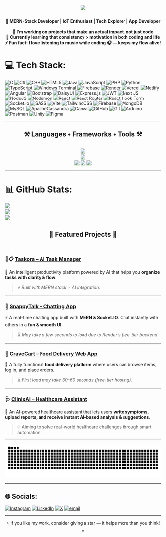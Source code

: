 <h1 align="center">
  <img src="https://readme-typing-svg.herokuapp.com/?font=Righteous&size=35&center=true&vCenter=true&width=500&height=70&duration=4000&lines=Hi+There!+👋;+I'm+Jaimil+Modi!;" />
</h1>
<h4 align="center">
🌟 MERN-Stack Developer | IoT Enthusiast | Tech Explorer | App Developer<br><br>
🔭 I’m working on projects that make an actual impact, not just code<br>
🌱 Currently learning that consistency > motivation in both coding and life<br>
⚡ Fun fact: I love listening to music while coding 🎧 — keeps my flow alive!
</h4>


# 💻 Tech Stack:
![C](https://img.shields.io/badge/c-%2300599C.svg?style=flat&logo=c&logoColor=white) ![C#](https://img.shields.io/badge/c%23-%23239120.svg?style=flat&logo=csharp&logoColor=white) ![C++](https://img.shields.io/badge/c++-%2300599C.svg?style=flat&logo=c%2B%2B&logoColor=white) ![HTML5](https://img.shields.io/badge/html5-%23E34F26.svg?style=flat&logo=html5&logoColor=white) ![Java](https://img.shields.io/badge/java-%23ED8B00.svg?style=flat&logo=openjdk&logoColor=white) ![JavaScript](https://img.shields.io/badge/javascript-%23323330.svg?style=flat&logo=javascript&logoColor=%23F7DF1E) ![PHP](https://img.shields.io/badge/php-%23777BB4.svg?style=flat&logo=php&logoColor=white) ![Python](https://img.shields.io/badge/python-3670A0?style=flat&logo=python&logoColor=ffdd54) ![TypeScript](https://img.shields.io/badge/typescript-%23007ACC.svg?style=flat&logo=typescript&logoColor=white) ![Windows Terminal](https://img.shields.io/badge/Windows%20Terminal-%234D4D4D.svg?style=flat&logo=windows-terminal&logoColor=white) ![Firebase](https://img.shields.io/badge/firebase-%23039BE5.svg?style=flat&logo=firebase) ![Render](https://img.shields.io/badge/Render-%46E3B7.svg?style=flat&logo=render&logoColor=white) ![Vercel](https://img.shields.io/badge/vercel-%23000000.svg?style=flat&logo=vercel&logoColor=white) ![Netlify](https://img.shields.io/badge/netlify-%23000000.svg?style=flat&logo=netlify&logoColor=#00C7B7) ![Angular](https://img.shields.io/badge/angular-%23DD0031.svg?style=flat&logo=angular&logoColor=white) ![Bootstrap](https://img.shields.io/badge/bootstrap-%238511FA.svg?style=flat&logo=bootstrap&logoColor=white) ![DaisyUI](https://img.shields.io/badge/daisyui-5A0EF8?style=flat&logo=daisyui&logoColor=white) ![Express.js](https://img.shields.io/badge/express.js-%23404d59.svg?style=flat&logo=express&logoColor=%2361DAFB) ![JWT](https://img.shields.io/badge/JWT-black?style=flat&logo=JSON%20web%20tokens) ![Next JS](https://img.shields.io/badge/Next-black?style=flat&logo=next.js&logoColor=white) ![NodeJS](https://img.shields.io/badge/node.js-6DA55F?style=flat&logo=node.js&logoColor=white) ![Nodemon](https://img.shields.io/badge/NODEMON-%23323330.svg?style=flat&logo=nodemon&logoColor=%BBDEAD) ![React](https://img.shields.io/badge/react-%2320232a.svg?style=flat&logo=react&logoColor=%2361DAFB) ![React Router](https://img.shields.io/badge/React_Router-CA4245?style=flat&logo=react-router&logoColor=white) ![React Hook Form](https://img.shields.io/badge/React%20Hook%20Form-%23EC5990.svg?style=flat&logo=reacthookform&logoColor=white) ![Socket.io](https://img.shields.io/badge/Socket.io-black?style=flat&logo=socket.io&badgeColor=010101) ![SASS](https://img.shields.io/badge/SASS-hotpink.svg?style=flat&logo=SASS&logoColor=white) ![Vite](https://img.shields.io/badge/vite-%23646CFF.svg?style=flat&logo=vite&logoColor=white) ![TailwindCSS](https://img.shields.io/badge/tailwindcss-%2338B2AC.svg?style=flat&logo=tailwind-css&logoColor=white) ![Firebase](https://img.shields.io/badge/firebase-a08021?style=flat&logo=firebase&logoColor=ffcd34) ![MongoDB](https://img.shields.io/badge/MongoDB-%234ea94b.svg?style=flat&logo=mongodb&logoColor=white) ![MySQL](https://img.shields.io/badge/mysql-4479A1.svg?style=flat&logo=mysql&logoColor=white) ![ApacheCassandra](https://img.shields.io/badge/cassandra-%231287B1.svg?style=flat&logo=apache-cassandra&logoColor=white) ![Canva](https://img.shields.io/badge/Canva-%2300C4CC.svg?style=flat&logo=Canva&logoColor=white) ![GitHub](https://img.shields.io/badge/github-%23121011.svg?style=flat&logo=github&logoColor=white) ![Git](https://img.shields.io/badge/git-%23F05033.svg?style=flat&logo=git&logoColor=white) ![Arduino](https://img.shields.io/badge/-Arduino-00979D?style=flat&logo=Arduino&logoColor=white) ![Postman](https://img.shields.io/badge/Postman-FF6C37?style=flat&logo=postman&logoColor=white) ![Unity](https://img.shields.io/badge/unity-%23000000.svg?style=flat&logo=unity&logoColor=white) ![Figma](https://img.shields.io/badge/figma-%23F24E1E.svg?style=flat&logo=figma&logoColor=white)


---

<h2 align="center">⚒️ Languages • Frameworks • Tools ⚒️</h2>
<br/>
<div align="center">
<img src="https://skillicons.dev/icons?i=c,cs,cpp,java,js,ts,python,php,html,css,sass" /><br/>
<img src="https://skillicons.dev/icons?i=react,nextjs,vite,nodejs,express,angular,bootstrap,tailwind" /><br/>
<img src="https://skillicons.dev/icons?i=mongodb,mysql,cassandra,firebase" />
<img src="https://skillicons.dev/icons?i=git,github,vscode,figma,unity,arduino,postman" />
<img src="https://skillicons.dev/icons?i=vercel,netlify" />
</div>

---


# 📊 GitHub Stats:
![](https://github-readme-stats.vercel.app/api?username=JaimilModi&theme=transparent&hide_border=true&include_all_commits=false&count_private=false)<br/>
![](https://nirzak-streak-stats.vercel.app/?user=JaimilModi&theme=transparent&hide_border=true)<br/>
![](https://github-readme-stats.vercel.app/api/top-langs/?username=JaimilModi&theme=transparent&hide_border=true&include_all_commits=false&count_private=false&layout=compact)

<!-- Proudly created with GPRM ( https://gprm.itsvg.in ) -->

<h2 align="center">🚧 Featured Projects 🚧</h2>
<br/>

<div align="left">

### 🤖📋 [Taskora – AI Task Manager](https://taskora-ai.vercel.app)  
🧠 An intelligent productivity platform powered by AI that helps you **organize tasks with clarity & flow**.  
> ⚡ *Built with MERN stack + AI integration.*  

---

### 💬 [SnappyTalk – Chatting App](https://snappytalk.onrender.com)  
⚡ A real-time chatting app built with **MERN & Socket.IO**. Chat instantly with others in a **fun & smooth UI**.  
> ⏳ *May take a few seconds to load due to Render’s free-tier backend.*  

---

### 🛒 [CraveCart – Food Delivery Web App](https://food-del-frontend-uva2.onrender.com)  
🍔 A fully functional **food delivery platform** where users can browse items, log in, and place orders.  
> ⏳ *First load may take 30–60 seconds (free-tier hosting).*  

---

### 🩺 [ClinixAI – Healthcare Assistant](https://clinix-ai.vercel.app)  
🧠 An AI-powered healthcare assistant that lets users **write symptoms, upload reports, and receive instant AI-based analysis & suggestions**.  
> 💡 Aiming to solve real-world healthcare challenges through smart automation.  

</div>

---

<div align="center">
  
 ![snake gif](https://github.com/JaimilModi/JaimilModi/blob/output/github-snake-dark.svg)
 
</div>

---

## 🌐 Socials:
[![Instagram](https://img.shields.io/badge/Instagram-%23E4405F.svg?logo=Instagram&logoColor=white)](https://instagram.com/jaimil._.381) [![LinkedIn](https://img.shields.io/badge/LinkedIn-%230077B5.svg?logo=linkedin&logoColor=white)](https://linkedin.com/in/jaimil-modi-799185353) [![X](https://img.shields.io/badge/X-black.svg?logo=X&logoColor=white)](https://x.com/jaimil_3426) [![email](https://img.shields.io/badge/Email-D14836?logo=gmail&logoColor=white)](mailto:jaimil2412@gmail.com) 

---

<div align="center">
⭐ If you like my work, consider giving a star — it helps more than you think! ⭐  
</div>
